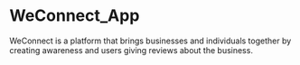 # WeConnect_App
WeConnect is a platform that brings businesses and individuals together by creating awareness and users giving reviews about the business.
